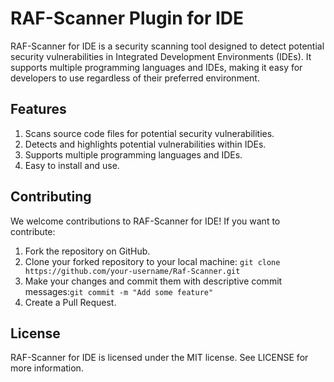 # RAF-Scanner Plugin for IDE
RAF-Scanner for IDE is a security scanning tool designed to detect potential security vulnerabilities in Integrated Development Environments (IDEs). It supports multiple programming languages and IDEs, making it easy for developers to use regardless of their preferred environment.

## Features
1. Scans source code files for potential security vulnerabilities.
2. Detects and highlights potential vulnerabilities within IDEs.
3. Supports multiple programming languages and IDEs.
4. Easy to install and use.

## Contributing
We welcome contributions to RAF-Scanner for IDE! If you want to contribute:

1. Fork the repository on GitHub.
2. Clone your forked repository to your local machine: ```git clone https://github.com/your-username/Raf-Scanner.git```
3. Make your changes and commit them with descriptive commit messages:```git commit -m "Add some feature"```
4. Create a Pull Request.

## License
RAF-Scanner for IDE is licensed under the MIT license. See LICENSE for more information.
